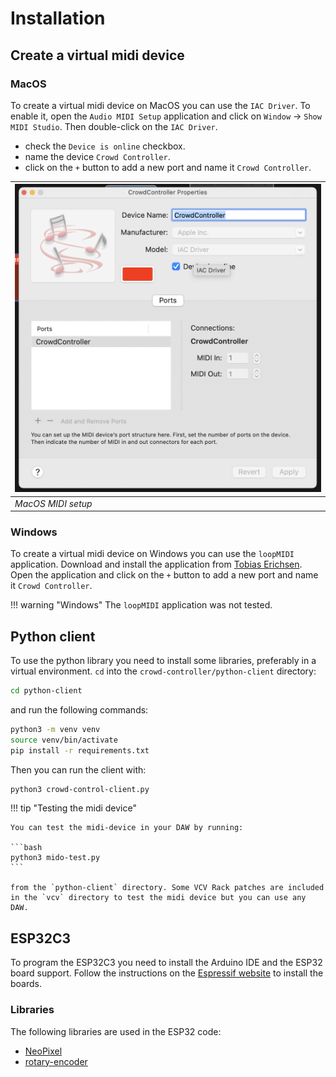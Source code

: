 # Installation

## Create a virtual midi device

### MacOS

To create a virtual midi device on MacOS you can use the `IAC Driver`. To enable it, open the `Audio MIDI Setup` application and click on `Window` -> `Show MIDI Studio`. Then double-click on the `IAC Driver`.

-  check the `Device is online` checkbox.
-  name the device `Crowd Controller`.
-  click on the `+` button to add a new port and name it `Crowd Controller`.

|![macos-midi-setup](macos-midi-setup.png)|
|-|
|*MacOS MIDI setup*|


### Windows

To create a virtual midi device on Windows you can use the `loopMIDI` application. Download and install the application from [Tobias Erichsen](https://www.tobias-erichsen.de/software/loopmidi.html). Open the application and click on the `+` button to add a new port and name it `Crowd Controller`.

!!! warning "Windows"
    The `loopMIDI` application was not tested.

## Python client

To use the python library you need to install some libraries, preferably in a virtual environment. `cd` into the `crowd-controller/python-client` directory:

```bash
cd python-client
```

and run the following commands:

```bash
python3 -m venv venv
source venv/bin/activate
pip install -r requirements.txt
```

Then you can run the client with:

```bash
python3 crowd-control-client.py
```

!!! tip "Testing the midi device"

    You can test the midi-device in your DAW by running:

    ```bash
    python3 mido-test.py
    ```

    from the `python-client` directory. Some VCV Rack patches are included in the `vcv` directory to test the midi device but you can use any DAW.

## ESP32C3

To program the ESP32C3 you need to install the Arduino IDE and the ESP32 board support. Follow the instructions on the [Espressif website](https://docs.espressif.com/projects/arduino-esp32/en/latest/installing.html) to install the boards.


### Libraries

The following libraries are used in the ESP32 code:

- [NeoPixel](https://www.adafruit.com/category/168)
- [rotary-encoder](https://www.mathertel.de/Arduino/RotaryEncoderLibrary.aspx)